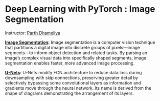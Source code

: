 # Deep Learning with PyTorch : Image Segmentation

Instructor: [Parth Dhameliya](https://www.coursera.org/instructor/~42281109)

**[Image Segmentation](https://www.ibm.com/topics/image-segmentation#:~:text=Image%20segmentation%20is%20a%20computer,faster%2C%20more%20advanced%20image%20processing.):** Image segmentation is a computer vision technique that partitions a digital image into discrete groups of pixels—image segments—to inform object detection and related tasks. By parsing an image’s complex visual data into specifically shaped segments, image segmentation enables faster, more advanced image processing.


**[U-Nets](https://www.ibm.com/topics/image-segmentation#:~:text=Image%20segmentation%20is%20a%20computer,faster%2C%20more%20advanced%20image%20processing.):** U-Nets modify FCN architecture to reduce data loss during downsampling with skip connections, preserving greater detail by selectively bypassing some convolutional layers as information and gradients move through the neural network. Its name is derived from the shape of diagrams demonstrating the arrangement of its layers.
